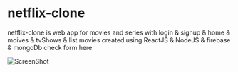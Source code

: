# netflix-clone
netflix-clone is web app for movies and series with login &amp; signup &amp; home &amp; moives &amp; tvShows &amp; list movies created using ReactJS &amp; NodeJS &amp; firebase &amp; mongoDb check form here 

![ScreenShot](https://raw.githubusercontent.com/i-saumitra/Voice-cntrolled-MP3-Player/master/screenshot.jpg)
